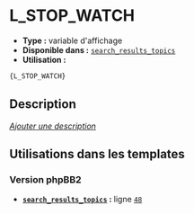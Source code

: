 # L_STOP_WATCH
* __Type :__ variable d'affichage
* __Disponible dans :__ [`search_results_topics`](../tpl/var/search_results_topics.md)
* __Utilisation :__

```html
{L_STOP_WATCH}
```

## Description
[*Ajouter une description*](https://fa-tvars.appspot.com/var/L_STOP_WATCH)

## Utilisations dans les templates

### Version phpBB2
* __[`search_results_topics`](../tpl/var/search_results_topics.md#readme) :__ ligne [`48`](../tpl/src/subsilver/search_results_topics.tpl#L48)